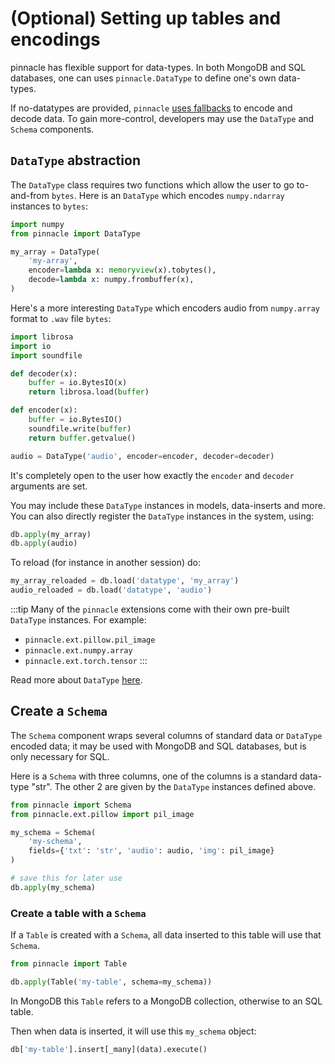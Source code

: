 # (Optional) Setting up tables and encodings

pinnacle has flexible support for data-types. In both MongoDB and SQL databases,
one can uses `pinnacle.DataType` to define one's own data-types.

If no-datatypes are provided, `pinnacle` [uses fallbacks](./auto_data_types.md) to encode and decode data.
To gain more-control, developers may use the `DataType` and `Schema` components.

## `DataType` abstraction

The `DataType` class requires two functions which allow the user to go to-and-from `bytes`.
Here is an `DataType` which encodes `numpy.ndarray` instances to `bytes`:

```python
import numpy
from pinnacle import DataType

my_array = DataType(
    'my-array',
    encoder=lambda x: memoryview(x).tobytes(),
    decode=lambda x: numpy.frombuffer(x),
)
```

Here's a more interesting `DataType` which encoders audio from `numpy.array` format to `.wav` file `bytes`:

```python
import librosa
import io
import soundfile

def decoder(x):
    buffer = io.BytesIO(x)
    return librosa.load(buffer)

def encoder(x):
    buffer = io.BytesIO()
    soundfile.write(buffer)
    return buffer.getvalue()

audio = DataType('audio', encoder=encoder, decoder=decoder)
```

It's completely open to the user how exactly the `encoder` and `decoder` arguments are set.

You may include these `DataType` instances in models, data-inserts and more. You can also directly 
register the `DataType` instances in the system, using:

```python
db.apply(my_array)
db.apply(audio)
```

To reload (for instance in another session) do:

```python
my_array_reloaded = db.load('datatype', 'my_array')
audio_reloaded = db.load('datatype', 'audio')
```

:::tip
Many of the `pinnacle` extensions come with their own pre-built `DataType` instances.
For example:

- `pinnacle.ext.pillow.pil_image`
- `pinnacle.ext.numpy.array`
- `pinnacle.ext.torch.tensor`
:::

Read more about `DataType` [here](../apply_api/datatype).

## Create a `Schema`

The `Schema` component wraps several columns of standard data or `DataType` encoded data; it 
may be used with MongoDB and SQL databases, but is only necessary for SQL.

Here is a `Schema` with three columns, one of the columns is a standard data-type "str".
The other 2 are given by the `DataType` instances defined above.

```python
from pinnacle import Schema
from pinnacle.ext.pillow import pil_image

my_schema = Schema(
    'my-schema',
    fields={'txt': 'str', 'audio': audio, 'img': pil_image}
)

# save this for later use
db.apply(my_schema)
```

### Create a table with a `Schema`

If a `Table` is created with a `Schema`, all data inserted to this 
table will use that `Schema`.

```python
from pinnacle import Table

db.apply(Table('my-table', schema=my_schema))
```

In MongoDB this `Table` refers to a MongoDB collection, otherwise
to an SQL table.

Then when data is inserted, it will use this `my_schema` object:

```python
db['my-table'].insert[_many](data).execute()
```